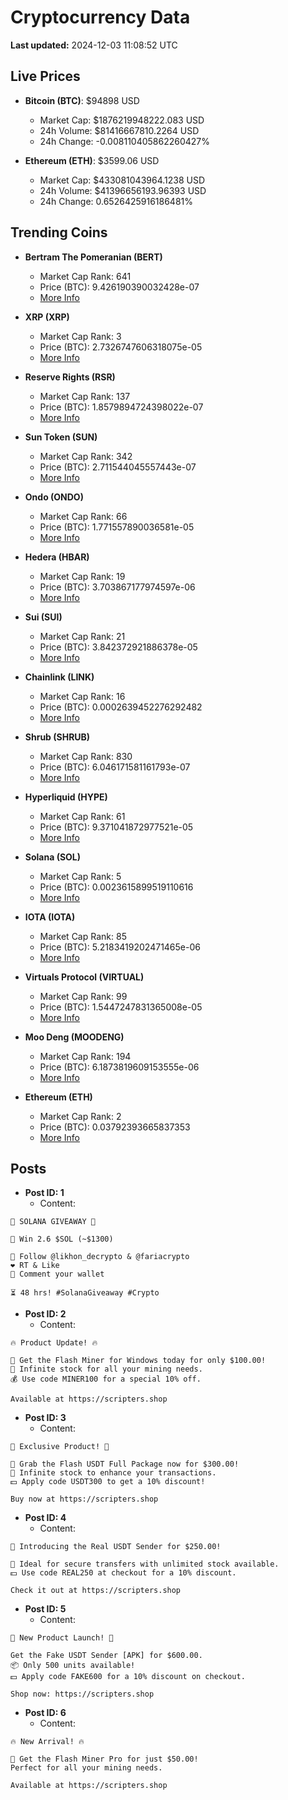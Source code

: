 # Cryptocurrency Data

**Last updated:** 2024-12-03 11:08:52 UTC

## Live Prices
- **Bitcoin (BTC)**: $94898 USD
  - Market Cap: $1876219948222.083 USD
  - 24h Volume: $81416667810.2264 USD
  - 24h Change: -0.008110405862260427%

- **Ethereum (ETH)**: $3599.06 USD
  - Market Cap: $433081043964.1238 USD
  - 24h Volume: $41396656193.96393 USD
  - 24h Change: 0.6526425916186481%

## Trending Coins
- **Bertram The Pomeranian (BERT)**
  - Market Cap Rank: 641
  - Price (BTC): 9.426190390032428e-07
  - [More Info](https://www.coingecko.com/en/coins/bertram-the-pomeranian)

- **XRP (XRP)**
  - Market Cap Rank: 3
  - Price (BTC): 2.7326747606318075e-05
  - [More Info](https://www.coingecko.com/en/coins/xrp)

- **Reserve Rights (RSR)**
  - Market Cap Rank: 137
  - Price (BTC): 1.8579894724398022e-07
  - [More Info](https://www.coingecko.com/en/coins/reserve-rights)

- **Sun Token (SUN)**
  - Market Cap Rank: 342
  - Price (BTC): 2.711544045557443e-07
  - [More Info](https://www.coingecko.com/en/coins/sun-token)

- **Ondo (ONDO)**
  - Market Cap Rank: 66
  - Price (BTC): 1.771557890036581e-05
  - [More Info](https://www.coingecko.com/en/coins/ondo)

- **Hedera (HBAR)**
  - Market Cap Rank: 19
  - Price (BTC): 3.703867177974597e-06
  - [More Info](https://www.coingecko.com/en/coins/hedera)

- **Sui (SUI)**
  - Market Cap Rank: 21
  - Price (BTC): 3.842372921886378e-05
  - [More Info](https://www.coingecko.com/en/coins/sui)

- **Chainlink (LINK)**
  - Market Cap Rank: 16
  - Price (BTC): 0.0002639452276292482
  - [More Info](https://www.coingecko.com/en/coins/chainlink)

- **Shrub (SHRUB)**
  - Market Cap Rank: 830
  - Price (BTC): 6.046171581161793e-07
  - [More Info](https://www.coingecko.com/en/coins/shrub)

- **Hyperliquid (HYPE)**
  - Market Cap Rank: 61
  - Price (BTC): 9.371041872977521e-05
  - [More Info](https://www.coingecko.com/en/coins/hyperliquid)

- **Solana (SOL)**
  - Market Cap Rank: 5
  - Price (BTC): 0.0023615899519110616
  - [More Info](https://www.coingecko.com/en/coins/solana)

- **IOTA (IOTA)**
  - Market Cap Rank: 85
  - Price (BTC): 5.2183419202471465e-06
  - [More Info](https://www.coingecko.com/en/coins/iota)

- **Virtuals Protocol (VIRTUAL)**
  - Market Cap Rank: 99
  - Price (BTC): 1.5447247831365008e-05
  - [More Info](https://www.coingecko.com/en/coins/virtual-protocol)

- **Moo Deng (MOODENG)**
  - Market Cap Rank: 194
  - Price (BTC): 6.1873819609153555e-06
  - [More Info](https://www.coingecko.com/en/coins/moo-deng)

- **Ethereum (ETH)**
  - Market Cap Rank: 2
  - Price (BTC): 0.03792393665837353
  - [More Info](https://www.coingecko.com/en/coins/ethereum)

## Posts
- **Post ID: 1**
  - Content:
```
🚀 SOLANA GIVEAWAY 🚀

🎁 Win 2.6 $SOL (~$1300)

🤝 Follow @likhon_decrypto & @fariacrypto
❤️ RT & Like
💬 Comment your wallet

⏳ 48 hrs! #SolanaGiveaway #Crypto
```

- **Post ID: 2**
  - Content:
```
🔥 Product Update! 🔥

🚀 Get the Flash Miner for Windows today for only $100.00!
🔋 Infinite stock for all your mining needs.
💰 Use code MINER100 for a special 10% off.

Available at https://scripters.shop
```

- **Post ID: 3**
  - Content:
```
🎁 Exclusive Product! 🎁

💸 Grab the Flash USDT Full Package now for $300.00!
🎉 Infinite stock to enhance your transactions.
💵 Apply code USDT300 to get a 10% discount!

Buy now at https://scripters.shop
```

- **Post ID: 4**
  - Content:
```
💎 Introducing the Real USDT Sender for $250.00!

💼 Ideal for secure transfers with unlimited stock available.
💵 Use code REAL250 at checkout for a 10% discount.

Check it out at https://scripters.shop
```

- **Post ID: 5**
  - Content:
```
🚀 New Product Launch! 🚀

Get the Fake USDT Sender [APK] for $600.00.
📦 Only 500 units available!
💵 Apply code FAKE600 for a 10% discount on checkout.

Shop now: https://scripters.shop
```

- **Post ID: 6**
  - Content:
```
🔥 New Arrival! 🔥

💸 Get the Flash Miner Pro for just $50.00!
Perfect for all your mining needs.

Available at https://scripters.shop
```

